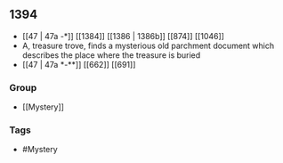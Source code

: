 ## 1394
- [[47 | 47a -*]] [[1384]] [[1386 | 1386b]] [[874]] [[1046]] 
- A, treasure trove, finds a mysterious old parchment document which describes the place where the treasure is buried
- [[47 | 47a *-**]] [[662]] [[691]] 


### Group
- [[Mystery]]

### Tags
- #Mystery

